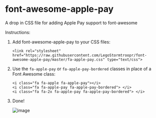 # font-awesome-apple-pay
A drop in CSS file for adding Apple Pay support to font-awesome

Instructions:

1. Add font-awesome-apple-pay to your CSS files:

       <link rel="stylesheet" href="https://raw.githubusercontent.com/LegoStormtroopr/font-awesome-apple-pay/master/fa-apple-pay.css" type="text/css">
       
2. Use the `fa-apple-pay` or `fa-apple-pay-bordered` classes in place of a Font Awesome class:

       <i class="fa fa-apple fa-apple-pay"></i>
       <i class="fa fa-apple-pay fa-apple-pay-bordered"> </i>
       <i class="fa fa-2x fa-apple-pay fa-apple-pay-bordered"> </i>
3. Done!
    
    ![image](https://cloud.githubusercontent.com/assets/2173174/7383541/b09cbbf4-ee64-11e4-8283-d53e47875c5f.png)
